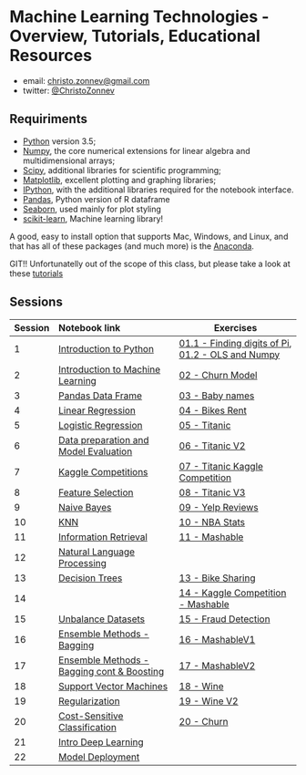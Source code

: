 # Machine Learning Technologies - Overview, Tutorials, Educational Resources



- email: <christo.zonnev@gmail.com>
- twitter: [@ChristoZonnev](https://twitter.com/ChristoZonnev)


## Requiriments 
* [Python](http://www.python.org) version 3.5;
* [Numpy](http://www.numpy.org), the core numerical extensions for linear algebra and multidimensional arrays;
* [Scipy](http://www.scipy.org), additional libraries for scientific programming;
* [Matplotlib](http://matplotlib.sf.net), excellent plotting and graphing libraries;
* [IPython](http://ipython.org), with the additional libraries required for the notebook interface.
* [Pandas](http://pandas.pydata.org/), Python version of R dataframe
* [Seaborn](stanford.edu/~mwaskom/software/seaborn/), used mainly for plot styling
* [scikit-learn](http://scikit-learn.org), Machine learning library!

A good, easy to install option that supports Mac, Windows, and Linux, and that has all of these packages (and much more) is the [Anaconda](https://www.continuum.io/).

GIT!! Unfortunatelly out of the scope of this class, but please take a look at these [tutorials](https://help.github.com/articles/good-resources-for-learning-git-and-github/)

## Sessions

| Session         | Notebook link         | Exercises |
| :------------- | :------------- | ----| 
| 1 | [Introduction to Python](http://nbviewer.jupyter.org/github/albahnsen/PracticalMachineLearningClass/blob/master/notebooks/01-IntroPython.ipynb)| [01.1 - Finding digits of Pi](http://nbviewer.jupyter.org/github/albahnsen/PracticalMachineLearningClass/blob/master/exercises/01.1-Find_Pi_digits.ipynb), [01.2 - OLS and Numpy](http://nbviewer.jupyter.org/github/albahnsen/PracticalMachineLearningClass/blob/master/exercises/01.2-OLSinNumpy.ipynb) |
| 2 | [Introduction to Machine Learning](http://nbviewer.jupyter.org/github/albahnsen/PracticalMachineLearningClass/blob/master/notebooks/02-IntroMachineLearning.ipynb) | [02 - Churn Model](http://nbviewer.jupyter.org/github/albahnsen/PracticalMachineLearningClass/blob/master/exercises/02-Churn%20model.ipynb) |
| 3 | [Pandas Data Frame](http://nbviewer.jupyter.org/github/albahnsen/PracticalMachineLearningClass/blob/master/notebooks/03-Pandas.ipynb) | [03 - Baby names](http://nbviewer.jupyter.org/github/albahnsen/PracticalMachineLearningClass/blob/master/exercises/03-BabyNames.ipynb) |
| 4 | [Linear Regression](http://nbviewer.jupyter.org/github/albahnsen/PracticalMachineLearningClass/blob/master/notebooks/04-linear_regression.ipynb) | [04 - Bikes Rent](http://nbviewer.jupyter.org/github/albahnsen/PracticalMachineLearningClass/blob/master/exercises/04-BikesRent.ipynb) |
| 5 | [Logistic Regression](http://nbviewer.jupyter.org/github/albahnsen/PracticalMachineLearningClass/blob/master/notebooks/05-logistic_regression.ipynb) | [05 - Titanic](http://nbviewer.jupyter.org/github/albahnsen/PracticalMachineLearningClass/blob/master/exercises/05-Titanic.ipynb) |
| 6 | [Data preparation and Model Evaluation](http://nbviewer.jupyter.org/github/albahnsen/PracticalMachineLearningClass/blob/master/notebooks/06-data_preparation_evaluation_update.ipynb) | [06 - Titanic V2](http://nbviewer.jupyter.org/github/albahnsen/PracticalMachineLearningClass/blob/master/exercises/06-Titanic_cross_validation.ipynb) |
| 7 | [Kaggle Competitions](https://github.com/justmarkham/DAT8/raw/master/slides/16_kaggle.pdf) | [07 - Titanic Kaggle Competition](http://nbviewer.jupyter.org/github/albahnsen/PracticalMachineLearningClass/blob/master/exercises/07-Kaggle.Competition.ipynb) |
| 8 | [Feature Selection](http://nbviewer.jupyter.org/github/albahnsen/PracticalMachineLearningClass/blob/master/notebooks/08-feature_selection.ipynb) | [08 - Titanic V3](http://nbviewer.jupyter.org/github/albahnsen/PracticalMachineLearningClass/blob/master/exercises/08-Titanic_feature_selection.ipynb) |
| 9 | [Naive Bayes](http://nbviewer.jupyter.org/github/albahnsen/PracticalMachineLearningClass/blob/master/notebooks/09-Naive_Bayes.ipynb) | [09 - Yelp Reviews](http://nbviewer.jupyter.org/github/albahnsen/PracticalMachineLearningClass/blob/master/exercises/09-Yelp_reviews.ipynb) |
| 10 | [KNN](http://nbviewer.jupyter.org/github/albahnsen/PracticalMachineLearningClass/blob/master/notebooks/10-KNN.ipynb) | [10 - NBA Stats](http://nbviewer.jupyter.org/github/albahnsen/PracticalMachineLearningClass/blob/master/exercises/10-nba.ipynb) |
| 11 | [Information Retrieval](http://nbviewer.jupyter.org/github/albahnsen/PracticalMachineLearningClass/blob/master/notebooks/11-Information_retrieval.ipynb) | [11 - Mashable](http://nbviewer.jupyter.org/github/albahnsen/PracticalMachineLearningClass/blob/master/exercises/11-mashable_infor_extraction.ipynb) |
| 12 | [Natural Language Processing](http://nbviewer.jupyter.org/github/albahnsen/PracticalMachineLearningClass/blob/master/notebooks/12-NLP.ipynb) |  |
| 13 | [Decision Trees](http://nbviewer.jupyter.org/github/albahnsen/PracticalMachineLearningClass/blob/master/notebooks/13_decision_trees.ipynb) | [13 - Bike Sharing](http://nbviewer.jupyter.org/github/albahnsen/PracticalMachineLearningClass/blob/master/exercises/13_bikeshare_exercise.ipynb) |
| 14 | | [14 - Kaggle Competition - Mashable](http://nbviewer.jupyter.org/github/albahnsen/PracticalMachineLearningClass/blob/master/exercises/14-Kaggle%20Competition.ipynb) |
| 15 | [Unbalance Datasets](http://nbviewer.jupyter.org/github/albahnsen/PracticalMachineLearningClass/blob/master/notebooks/15_Unbalanced_Datasets.ipynb) | [15 - Fraud Detection](http://nbviewer.jupyter.org/github/albahnsen/PracticalMachineLearningClass/blob/master/exercises/15_fraud_detection.ipynb) |
| 16 | [Ensemble Methods - Bagging](http://nbviewer.jupyter.org/github/albahnsen/PracticalMachineLearningClass/blob/master/notebooks/16_EnsembleMethods_Bagging.ipynb) | [16 - MashableV1](http://nbviewer.jupyter.org/github/albahnsen/PracticalMachineLearningClass/blob/master/exercises/16_ensemble_bagging.ipynb) |
| 17 | [Ensemble Methods - Bagging cont & Boosting](http://nbviewer.jupyter.org/github/albahnsen/PracticalMachineLearningClass/blob/master/notebooks/17_EnsembleMethods_cont.ipynb) | [17 - MashableV2](http://nbviewer.jupyter.org/github/albahnsen/PracticalMachineLearningClass/blob/master/exercises/17_ensemble_bagging%26boosting.ipynb) |
| 18 | [Support Vector Machines](http://nbviewer.jupyter.org/github/albahnsen/PracticalMachineLearningClass/blob/master/notebooks/18-SVM.ipynb) | [18 - Wine](http://nbviewer.jupyter.org/github/albahnsen/PracticalMachineLearningClass/blob/master/exercises/18_SVM_wine.ipynb) |
| 19 | [Regularization](http://nbviewer.jupyter.org/github/albahnsen/PracticalMachineLearningClass/blob/master/notebooks/19_regularization.ipynb) | [19 - Wine V2](http://nbviewer.jupyter.org/github/albahnsen/PracticalMachineLearningClass/blob/master/exercises/19_regularization_wine.ipynb) |
| 20 | [Cost-Sensitive Classification](http://nbviewer.jupyter.org/github/albahnsen/PracticalMachineLearningClass/blob/master/notebooks/20_CostSensitiveClassification.ipynb) | [20 - Churn](http://nbviewer.jupyter.org/github/albahnsen/PracticalMachineLearningClass/blob/master/exercises/20_CS_Churn.ipynb) |
| 21 | [Intro Deep Learning](http://nbviewer.jupyter.org/github/albahnsen/PracticalMachineLearningClass/blob/master/notebooks/21_Intro_DeepLearning.ipynb) |  
| 22 | [Model Deployment](http://nbviewer.jupyter.org/github/albahnsen/PracticalMachineLearningClass/blob/master/notebooks/22-ModelDeployment.ipynb) |  |
